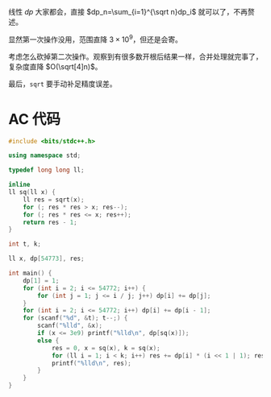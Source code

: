 线性 $dp$ 大家都会，直接 $dp_n=\sum_{i=1}^{\sqrt n}dp_i$ 就可以了，不再赘述。

显然第一次操作没用，范围直降 $3\times10^9$，但还是会寄。

考虑怎么砍掉第二次操作。观察到有很多数开根后结果一样，合并处理就完事了，复杂度直降 $O(\sqrt[4]n)$。

最后，`sqrt` 要手动补足精度误差。

# AC 代码
```cpp
#include <bits/stdc++.h>

using namespace std;

typedef long long ll;

inline 
ll sq(ll x) {
	ll res = sqrt(x);
	for (; res * res > x; res--);
	for (; res * res <= x; res++);
	return res - 1;
}

int t, k;

ll x, dp[54773], res;

int main() {
	dp[1] = 1;
	for (int i = 2; i <= 54772; i++) {
		for (int j = 1; j <= i / j; j++) dp[i] += dp[j];
	}
	for (int i = 2; i <= 54772; i++) dp[i] += dp[i - 1];
	for (scanf("%d", &t); t--;) {
		scanf("%lld", &x);
		if (x <= 3e9) printf("%lld\n", dp[sq(x)]);
		else {
			res = 0, x = sq(x), k = sq(x);
			for (ll i = 1; i < k; i++) res += dp[i] * (i << 1 | 1); res += dp[k] * (x - (ll)k * k + 1);
			printf("%lld\n", res);
		}
	}
}
```
